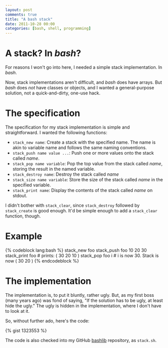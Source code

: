 ```yaml
---
layout: post
comments: true
title: "A bash stack"
date: 2011-10-28 00:00
categories: [bash, shell, programming]
---
```


# A stack? In *bash*?

For reasons I won't go into here, I needed a simple stack implementation.
In *bash*.

Now, stack implementations aren't difficult, and *bash* does have arrays.
But *bash* does *not* have classes or objects, and I wanted a general-purpose
solution, not a quick-and-dirty, one-use hack.

<!-- more -->

# The specification

The specification for my stack implementation is simple and straightforward.
I wanted the following functions:

* `stack_new name`: Create a stack with the specified name. The name is akin 
  to variable name and follows the same naming conventions.
* `stack_push name value ...`: Push one or more values onto the stack called
  *name*.
* `stack_pop name variable`: Pop the top value from the stack called *name*, 
  storing the result in the named variable.
* `stack_destroy name`: Destroy the stack called *name*
* `stack_size name variable`: Store the size of the stack called *name* in 
   the specified variable.
* `stack_print name`: Display the contents of the stack called *name* on
  stdout.

I didn't bother with `stack_clear`, since `stack_destroy` followed by
`stack_create` is good enough. It'd be simple enough to add a `stack_clear`
function, though.

# Example

{% codeblock lang:bash %}
stack_new foo
stack_push foo 10 20 30
stack_print foo          # prints: ( 30 20 10 )
stack_pop foo i          # i is now 30. Stack is now ( 30 20 )
{% endcodeblock %}

# The implementation

The implementation is, to put it bluntly, rather ugly. But, as my first
boss (many years ago) was fond of saying, "If the solution has to be ugly,
at least hide the ugly." The ugly is hidden in the implementation, where I
don't have to look at it.

So, without further ado, here's the code:

{% gist 1323553 %}

The code is also checked into my GitHub [bashlib][] repository, as `stack.sh`.

[Ruby]: http://ruby-lang.org/
[Rails]: http://rubyonrails.org/
[rvm]: https://rvm.beginrescueend.com/
[Python]: http://www.python.org/
[pythonbrew]: https://github.com/utahta/pythonbrew
[bashlib]: https://github.com/bmc/bashlib
